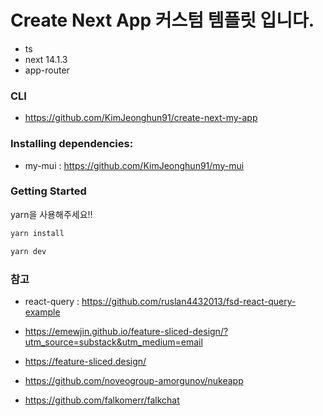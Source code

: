 # Create Next App 커스텀 템플릿 입니다.
- ts
- next 14.1.3
- app-router


### CLI
- https://github.com/KimJeonghun91/create-next-my-app


### Installing dependencies:
- my-mui : https://github.com/KimJeonghun91/my-mui


### Getting Started
yarn을 사용해주세요!!

```bash
yarn install

yarn dev
```

### 참고

- react-query : https://github.com/ruslan4432013/fsd-react-query-example

- https://emewjin.github.io/feature-sliced-design/?utm_source=substack&utm_medium=email

- https://feature-sliced.design/

- https://github.com/noveogroup-amorgunov/nukeapp

- https://github.com/falkomerr/falkchat